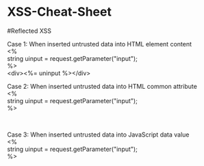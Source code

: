 # XSS-Cheat-Sheet

#Reflected XSS

Case 1: When inserted untrusted data into HTML element content<br>
  <%<br>
  string uinput = request.getParameter("input");<br>
  %><br>
  \<div><%= uninput %>\</div><br>
  
Case 2: When inserted untrusted data into HTML common attribute<br>
  <%<br>
  string uinput = request.getParameter("input");<br>
  %><br>
  <div attr='<%= uninput %>'></div><br>
  
Case 3: When inserted untrusted data into JavaScript data value<br>
  <%<br>
  string uinput = request.getParameter("input");<br>
  %><br>
  <script>var a='<%= uninput %>';</script><br>
  

  
